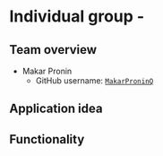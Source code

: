 # Individual group -
## Team overview
* Makar Pronin
    * GitHub username: [`MakarProninQ`](https://github.com/MakarProninQ)
## Application idea

## Functionality
